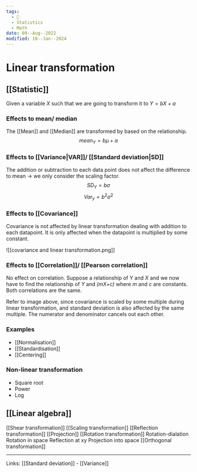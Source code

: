 ```yaml
---
tags:
  - 🌱
  - Statistics
  - Math
date: 09--Aug--2022
modified: 18--Jan--2024
---
```


# Linear transformation
## [[Statistic]]
Given a variable $X$ such that we are going to transform it to $Y=bX+a$
### Effects to mean/ median
The [[Mean]] and [[Median]] are transformed by based on the relationship.
$$mean_Y=b\mu + a$$
### Effects to [[Variance|VAR]]/ [[Standard deviation|SD]]
The addition or subtraction to each data point does not affect the difference to mean -> we only consider the scaling factor.
$$SD_Y=b\sigma$$
$$Var_y=b^2\sigma^2$$
### Effects to [[Covariance]]
Covariance is not affected by linear transformation dealing with addition to each datapoint. It is only affected when the datapoint is multiplied by some constant.

![[covariance and linear transformation.png]]

### Effects to [[Correlation]]/ [[Pearson correlation]]
No effect on correlation. Suppose a relationship of Y and *X* and we now have to find the relationship of *Y* and *(mX+c)* where *m* and *c* are constants. Both correlations are the same.

Refer to image above, since covariance is scaled by some multiple during linear transformation, and standard deviation is also affected by the same multiple. The numerator and denominator cancels out each other.

### Examples
- [[Normalisation]]
- [[Standardisation]]
- [[Centering]]
### Non-linear transformation
- Square root
- Power
- Log
## [[Linear algebra]]
[[Shear transformation]]
[[Scaling transformation]]
[[Reflection transformation]]
[[Projection]]
[[Rotation transformation]]
Rotation-dialation
Rotation in space
Reflection at xy
Projection into space
[[Orthogonal transformation]]

---
Links: [[Standard deviation]] - [[Variance]]